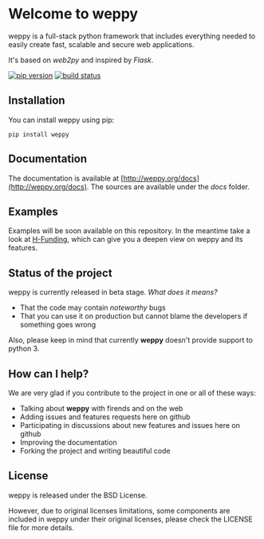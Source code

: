 # Welcome to weppy

weppy is a full-stack python framework that includes everything needed to easily create fast, scalable and secure web applications.

It's based on *web2py* and inspired by *Flask*.

[![pip version](https://img.shields.io/pypi/v/weppy.svg?style=flat)](https://pypi.python.org/pypi/weppy) 
[![build status](https://img.shields.io/travis/gi0baro/weppy.svg?style=flat)](https://travis-ci.org/gi0baro/weppy)

## Installation

You can install weppy using pip:

    pip install weppy

## Documentation

The documentation is available at [http://weppy.org/docs](http://weppy.org/docs). The sources are available under the *docs* folder.

## Examples

Examples will be soon available on this repository. In the meantime take a look at [H-Funding](https://github.com/gi0baro/h-funding), which can give you a deepen view on weppy and its features.

## Status of the project

weppy is currently released in beta stage.
*What does it means?*

* That the code may contain *noteworthy* bugs
* That you can use it on production but cannot blame the developers if something goes wrong

Also, please keep in mind that currently **weppy** doesn't provide support to python 3.

## How can I help?

We are very glad if you contribute to the project in one or all of these ways:

* Talking about **weppy** with firends and on the web
* Adding issues and features requests here on github
* Participating in discussions about new features and issues here on github
* Improving the documentation
* Forking the project and writing beautiful code

## License

weppy is released under the BSD License.

However, due to original licenses limitations, some components are included in weppy under their original licenses, please check the LICENSE file for more details.
